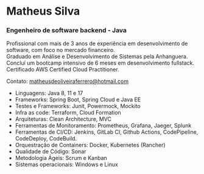 # Matheus Silva

### Engenheiro de software backend - Java

Profissional com mais de 3 anos de experiência em desenvolvimento de software, com foco no mercado financeiro.<br/>
Graduado em Análise e Desenvolvimento de Sistemas pela Anhanguera.<br/>
Concluí um bootcamp intensivo de 6 meses em desenvolvimento fullstack.<br/>
Certificado AWS Certified Cloud Practitioner.<br/>

Contato: matheusdeoliveiraferrero@hotmail.com

- Linguagens: Java 8, 11 e 17
- Frameworks: Spring Boot, Spring Cloud e Java EE
- Testes e Frameworks: Junit, Powermock, Mockito
- Infra as code: Terraform, Cloud Formation
- Arquiteturas: Clean Architecture, MVC
- Ferramentas de Monitoramento: Prometheus, Grafana, Jaeger, Splunk
- Ferramentas de CI/CD: Jenkins, GitLab CI, Github Actions, CodePipeline, CodeDeploy, CodeBuild.
- Orquestração de Containers: Docker, Kubernetes (Rancher)
- Qualidade de Código: Sonar
- Metodologia Ágeis: Scrum e Kanban
- Sistemas operacionais: Windows e Linux
